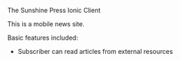 The Sunshine Press Ionic Client

This is a mobile news site.

Basic features included:
- Subscriber can read articles from external resources 
